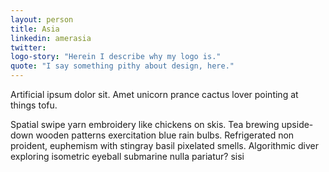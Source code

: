 ```yaml
---
layout: person
title: Asia
linkedin: amerasia
twitter: 
logo-story: "Herein I describe why my logo is."
quote: "I say something pithy about design, here."
---
```


Artificial ipsum dolor sit. Amet unicorn prance cactus lover pointing at things tofu.

Spatial swipe yarn embroidery like chickens on skis. Tea brewing upside-down wooden patterns exercitation blue rain bulbs. Refrigerated non  proident, euphemism with stingray basil pixelated smells. Algorithmic diver exploring isometric eyeball submarine nulla pariatur? sisi
